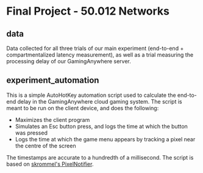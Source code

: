 # Final Project - 50.012 Networks

## data
Data collected for all three trials of our main experiment (end-to-end + compartmentalized latency measurement), as well as a trial measuring the processing delay of our GamingAnywhere server.

## experiment_automation
This is a simple AutoHotKey automation script used to calculate the end-to-end delay in the GamingAnywhere cloud gaming system. The script is meant to be run on the client device, and does the following:
- Maximizes the client program
- Simulates an Esc button press, and logs the time at which the button was pressed
- Logs the time at which the game menu appears by tracking a pixel near the centre of the screen

The timestamps are accurate to a hundredth of a millisecond. The script is based on [skrommel's PixelNotifier](https://www.dcmembers.com/skrommel/download/pixelnotifier/).
